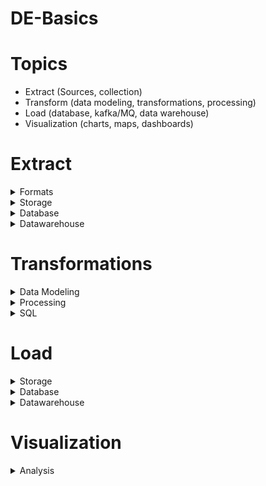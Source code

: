 # DE-Basics

# Topics
- Extract (Sources, collection)
- Transform (data modeling, transformations, processing)
- Load (database, kafka/MQ, data warehouse)
- Visualization (charts, maps, dashboards)


# Extract
  
 <details>
  <summary>Formats</summary>

- Json
- CSV
- Text
- Parquey
- ORC
- Avro
- YAML
- Gzip
- Tar
- XML
  
</details>
  
<details>
  <summary>Storage</summary>
  
- Local Disk
  - [Read file contents from localdisk](https://github.com/prakhyatkarri/read-file-localdisk-python/blob/main/read-file-from-localdisk.ipynb)
- AWS S3 
  - [Read file from S3 using Python](https://github.com/prakhyatkarri/read-s3-python/blob/main/read-files-from-s3.ipynb)
- Azure ADLS
  - [Read Azure ML Open Dataset using Python](https://github.com/prakhyatkarri/read-azure-adls-python/blob/main/read-files-from-adls-python.ipynb)
- GCP Cloud Storage
  - [Download file from Google Cloud Storage and read contents using Python](https://github.com/prakhyatkarri/read-gcp-storage-python/blob/main/read-file-from-gcp-storage.ipynb)
- HDFS
  
</details>

<details>
  <summary>Database</summary>
  
- PostgreSQL
  - [CRUD Operations on Postgres using Python](https://github.com/prakhyatkarri/postgres-python/blob/main/crud-on-postgres-with-python.ipynb)
- MySQL
  - [CRUD Operations on MySQL using Python](https://github.com/prakhyatkarri/mysql-python/blob/main/crud-on-mysql-with-python.ipynb)
- Mongo
  - [CRUD Operations on Mongo using Python](https://github.com/prakhyatkarri/mongo-python/blob/main/crud-on-mongo-with-python.ipynb)
- Kafka
  - [Produce and Consume messages to/from Kafka using Python](https://github.com/prakhyatkarri/kafka-python/blob/main/kafka-with-python.ipynb)
- SQL Server
  - [CRUD Operations on SQL Server using Python](https://github.com/prakhyatkarri/sql-server-python/blob/main/crud-on-sql-server-with-python.ipynb)
- Oracle
- RDS
- Cosmos
- Cassandra
- Yugabyte
- Redis
  - [Set/Get Operations on Redis using Python](https://github.com/prakhyatkarri/redis-python/blob/main/set-get-on-redis-with-python.ipynb)
- Hive
- HBase
- Neo4j
- Amazon Neptune
- DynamoDB
- BigTable
- CouchDB
- CockroachDB
- ElastiSearch
- MariaDB
- Aurora
  
</details>

<details>
  <summary>Datawarehouse</summary>
  
- Snowflake
- Redshift
- BigQuery
- Synapse
  
</details>
  
# Transformations

<details>
  <summary>Data Modeling</summary>
  
- Schema modeling 
  - [Book a Taxi Data Model](https://github.com/prakhyatkarri/book-a-taxi-data-modeling/README.md)
- Star Schema 
  - [Orders Star Schema](https://github.com/prakhyatkarri/orders-star-schema)
- Snowflake Schema 
  - [Snowflake Schema](https://github.com/prakhyatkarri/orders-snowflake-schema)
- Slowly Changing Dimensions
  - [Slowly Changing Dimensions](https://github.com/prakhyatkarri/slowly-changing-dimensions)
</details>
  
<details>
  <summary>Processing</summary>
  
- Spark
- Spark Streaming
- Stream analytics
- Kinesis Data analytics
- Kinesis firehose
- Flink
- Pandas
  - [Pandas Basics](https://github.com/prakhyatkarri/pandas-basics)
- AWS Lambda
- Azure Function app
- Cloud Functions
- Databricks
- Airflow
- Azure Data Factory
- AWS Glue
- Glue Catalog
- Dbt
  
</details>
  
<details>
  <summary>SQL</summary>
  
- CRUD
- Joins
- Sum
- Count
- Group by
- Having by
- Window
- Rank
- With (CTE)
  
</details>
  
# Load

<details>
  <summary>Storage</summary>
  
- Local Disk
- AWS S3
- Azure ADLS
- GCP Cloud Storage
- HDFS
  
</details>
  
<details>
  <summary>Database</summary>
  
- PostgreSQL
  - [CRUD Operations on Postgres using Python](https://github.com/prakhyatkarri/postgres-python/blob/main/crud-on-postgres-with-python.ipynb)
- MySQL
  - [CRUD Operations on MySQL using Python](https://github.com/prakhyatkarri/mysql-python/blob/main/crud-on-mysql-with-python.ipynb)
- Mongo
  - [CRUD Operations on Mongo using Python](https://github.com/prakhyatkarri/mongo-python/blob/main/crud-on-mongo-with-python.ipynb)
- Kafka
  - [Produce and Consume messages to/from Kafka using Python](https://github.com/prakhyatkarri/kafka-python/blob/main/kafka-with-python.ipynb)
- SQL Server
  - [CRUD Operations on SQL Server using Python](https://github.com/prakhyatkarri/sql-server-python/blob/main/crud-on-sql-server-with-python.ipynb)
- Oracle
- RDS
- Cosmos
- Cassandra
- Yugabyte
- Redis
  - [Set/Get Operations on Redis using Python](https://github.com/prakhyatkarri/redis-python/blob/main/set-get-on-redis-with-python.ipynb)
- Hive
- HBase
- Neo4j
- Amazon Neptune
- DynamoDB
- BigTable
- CouchDB
- CockroachDB
- ElastiSearch
- MariaDB
- Aurora
  
</details>

<details>
  <summary>Datawarehouse</summary>
  
- Snowflake
- Redshift
- BigQuery
- Synapse
  
</details>
  
# Visualization

<details>
  <summary>Analysis</summary>
  
- Power BI
- AWS Quicksight
- Athena
- Presto
- Tableau
- Elastisearch
- Kabana
- Jupyter
- Python Viz tools
- Databricks Viz tools
- Bokeh
- Google Data studio
- Looker
  
</details>
